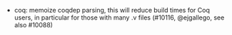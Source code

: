 - coq: memoize coqdep parsing, this will reduce build times for Coq
  users, in particular for those with many .v files (#10116,
  @ejgallego, see also #10088)
